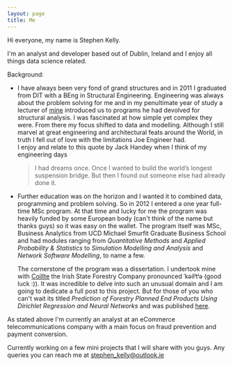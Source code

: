 ```yaml
---
layout: page
title: Me
---
```


Hi everyone, my name is Stephen Kelly.

I'm an analyst and developer based out of Dublin, Ireland and I enjoy all things data science related.

Background:
  * I have always been very fond of grand structures and in 2011 I graduated from DIT with a BEng in Structural Engineering. Engineering was always about the problem solving for me and in my penultimate year of study a lecturer of [mine](http://www.colincaprani.com/) introduced us to programs he had devolved for structural analysis. I was fascinated at how simple yet complex they were. From there my focus shifted to data and modelling. Although I still marvel at great engineering and architectural feats around the World, in truth I fell out of love with the limitations Joe Engineer had.  
    I enjoy and relate to this quote by Jack Handey when I think of my engineering days
	>I had dreams once. Once I wanted to build the world’s longest suspension bridge. But then I found out someone else had already done it.

  * Further education was on the horizon and I wanted it to combined data, programming and problem solving. So in 2012 I entered a one year full-time MSc program. At that time and lucky for me the program was heavily funded by some European body (can't think of the name but thanks guys) so it was easy on the wallet. The program itself was MSc, Business Analytics from UCD Michael Smurfit Graduate Business School and had modules ranging from _Quantitative Methods_ and _Applied Probability & Statistics_ to _Simulation Modelling and Analysis_ and _Network Software Modelling_, to name a few.
  
    The cornerstone of the program was a dissertation. I undertook mine with [Coillte](http://www.coillte.ie/) the Irish State Forestry Company pronounced ˈkəilʲtʲə (good luck :)). It was incredible to delve into such an unusual domain and I am going to dedicate a full post to this project. But for those of you who can't wait its titled _Prediction of Forestry Planned End Products Using Dirichlet Regression and Neural Networks_ and was published [here](http://dx.doi.org/10.5849/forsci.14-023).

As stated above I'm currently an analyst at an eCommerce telecommunications company with a main focus on fraud prevention and payment conversion.

Currently working on a few mini projects that I will share with you guys. Any queries you can reach me at [stephen_kelly@outlook.ie](mailto:stephen_kelly@outlook.ie)